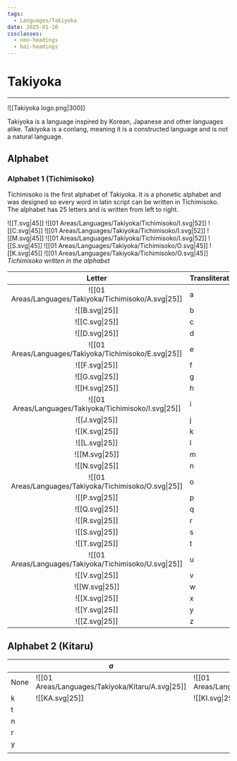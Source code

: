 ```yaml
---
tags:
  - Languages/Takiyoka
date: 2025-01-10
cssclasses:
  - neo-headings
  - bai-headings
---
```

# Takiyoka
***
![[Takiyoka logo.png|300]]

Takiyoka is a language inspired by Korean, Japanese and other languages alike. Takiyoka is a conlang, meaning it is a constructed language and is not a natural language.

## Alphabet

### Alphabet 1 (Tichimisoko)
Tichimisoko is the first alphabet of Takiyoka. It is a phonetic alphabet and was designed so every word in latin script can be written in Tichimisoko. The alphabet has 25 letters and is written from left to right.

![[T.svg|45]] ![[01 Areas/Languages/Takiyoka/Tichimisoko/I.svg|52]] ![[C.svg|45]] ![[01 Areas/Languages/Takiyoka/Tichimisoko/I.svg|52]] ![[M.svg|45]] ![[01 Areas/Languages/Takiyoka/Tichimisoko/I.svg|52]] ![[S.svg|45]] ![[01 Areas/Languages/Takiyoka/Tichimisoko/O.svg|45]] ![[K.svg|45]] ![[01 Areas/Languages/Takiyoka/Tichimisoko/O.svg|45]]
*Tichimisoko written in the alphabet*

|                         Letter                         | Transliteration |
| :----------------------------------------------------: | --------------- |
| ![[01 Areas/Languages/Takiyoka/Tichimisoko/A.svg\|25]] | a               |
|                     ![[B.svg\|25]]                     | b               |
|                     ![[C.svg\|25]]                     | c               |
|                     ![[D.svg\|25]]                     | d               |
| ![[01 Areas/Languages/Takiyoka/Tichimisoko/E.svg\|25]] | e               |
|                     ![[F.svg\|25]]                     | f               |
|                     ![[G.svg\|25]]                     | g               |
|                     ![[H.svg\|25]]                     | h               |
| ![[01 Areas/Languages/Takiyoka/Tichimisoko/I.svg\|25]] | i               |
|                     ![[J.svg\|25]]                     | j               |
|                     ![[K.svg\|25]]                     | k               |
|                     ![[L.svg\|25]]                     | l               |
|                     ![[M.svg\|25]]                     | m               |
|                     ![[N.svg\|25]]                     | n               |
| ![[01 Areas/Languages/Takiyoka/Tichimisoko/O.svg\|25]] | o               |
|                     ![[P.svg\|25]]                     | p               |
|                     ![[Q.svg\|25]]                     | q               |
|                     ![[R.svg\|25]]                     | r               |
|                     ![[S.svg\|25]]                     | s               |
|                     ![[T.svg\|25]]                     | t               |
| ![[01 Areas/Languages/Takiyoka/Tichimisoko/U.svg\|25]] | u               |
|                     ![[V.svg\|25]]                     | v               |
|                     ![[W.svg\|25]]                     | w               |
|                     ![[X.svg\|25]]                     | x               |
|                     ![[Y.svg\|25]]                     | y               |
|                     ![[Z.svg\|25]]                     | z               |


## Alphabet 2 (Kitaru)

|      | _a_                                               | _i_                                               | _u_                                               | _e_                                               | _o_                                               |
| ---- | ------------------------------------------------- | ------------------------------------------------- | ------------------------------------------------- | ------------------------------------------------- | ------------------------------------------------- |
| None | ![[01 Areas/Languages/Takiyoka/Kitaru/A.svg\|25]] | ![[01 Areas/Languages/Takiyoka/Kitaru/I.svg\|25]] | ![[01 Areas/Languages/Takiyoka/Kitaru/U.svg\|25]] | ![[01 Areas/Languages/Takiyoka/Kitaru/E.svg\|25]] | ![[01 Areas/Languages/Takiyoka/Kitaru/O.svg\|25]] |
| k    | ![[KA.svg\|25]]                                   | ![[KI.svg\|25]]                                   | ![[KU.svg\|25]]                                   | ![[KE.svg\|25]]                                   | ![[KO.svg\|25]]                                   |
| t    |                                                   |                                                   |                                                   |                                                   |                                                   |
| n    |                                                   |                                                   |                                                   |                                                   |                                                   |
| r    |                                                   |                                                   |                                                   |                                                   |                                                   |
| y    |                                                   |                                                   |                                                   |                                                   |                                                   |
|      |                                                   |                                                   |                                                   |                                                   |                                                   |
